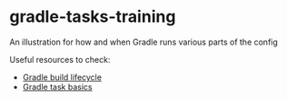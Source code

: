 # gradle-tasks-training
An illustration for how and when Gradle runs various parts of the config

Useful resources to check:
 - [Gradle build lifecycle](https://docs.gradle.org/current/userguide/build_lifecycle.html)
 - [Gradle task basics](https://docs.gradle.org/current/userguide/tutorial_using_tasks.html)
